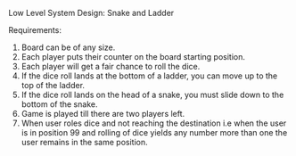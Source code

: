 Low Level System Design: Snake and Ladder

Requirements: 
1. Board can be of any size.
2. Each player puts their counter on the board starting position.
3. Each player will get a fair chance to roll the dice.
4. If the dice roll lands at the bottom of a ladder, you can move up to the top of the ladder.
5. If the dice roll lands on the head of a snake, you must slide down to the bottom of the snake.
6. Game is played till there are two players left.
7. When user roles dice and not reaching the destination i.e when the user is in position 99 and rolling of dice yields any number more than one the user remains in the same position.
